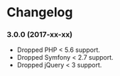 Changelog
=========

### 3.0.0 (2017-xx-xx)

* Dropped PHP < 5.6 support.
* Dropped Symfony < 2.7 support.
* Dropped jQuery < 3 support.
